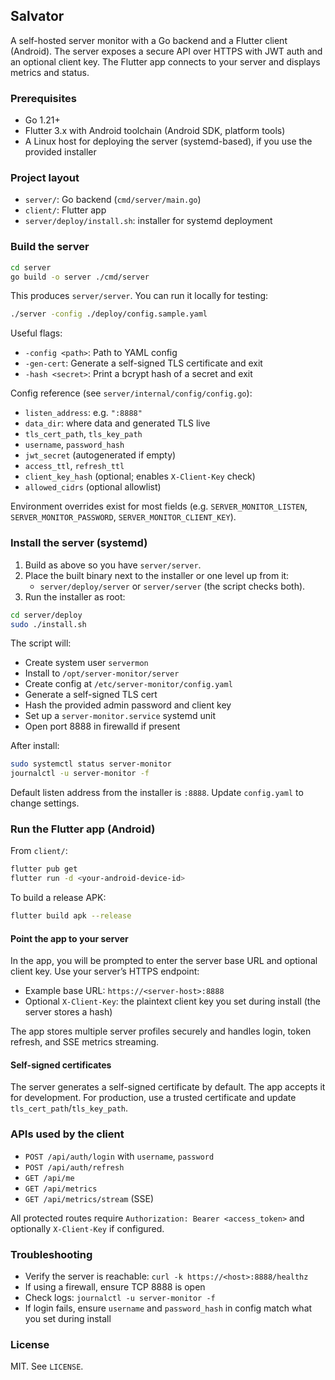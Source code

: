 ## Salvator

A self-hosted server monitor with a Go backend and a Flutter client (Android). The server exposes a secure API over HTTPS with JWT auth and an optional client key. The Flutter app connects to your server and displays metrics and status.

### Prerequisites

- Go 1.21+
- Flutter 3.x with Android toolchain (Android SDK, platform tools)
- A Linux host for deploying the server (systemd-based), if you use the provided installer

### Project layout

- `server/`: Go backend (`cmd/server/main.go`)
- `client/`: Flutter app
- `server/deploy/install.sh`: installer for systemd deployment

### Build the server

```bash
cd server
go build -o server ./cmd/server
```

This produces `server/server`. You can run it locally for testing:

```bash
./server -config ./deploy/config.sample.yaml
```

Useful flags:
- `-config <path>`: Path to YAML config
- `-gen-cert`: Generate a self-signed TLS certificate and exit
- `-hash <secret>`: Print a bcrypt hash of a secret and exit

Config reference (see `server/internal/config/config.go`):
- `listen_address`: e.g. `":8888"`
- `data_dir`: where data and generated TLS live
- `tls_cert_path`, `tls_key_path`
- `username`, `password_hash`
- `jwt_secret` (autogenerated if empty)
- `access_ttl`, `refresh_ttl`
- `client_key_hash` (optional; enables `X-Client-Key` check)
- `allowed_cidrs` (optional allowlist)

Environment overrides exist for most fields (e.g. `SERVER_MONITOR_LISTEN`, `SERVER_MONITOR_PASSWORD`, `SERVER_MONITOR_CLIENT_KEY`).

### Install the server (systemd)

1) Build as above so you have `server/server`.
2) Place the built binary next to the installer or one level up from it:
   - `server/deploy/server` or `server/server` (the script checks both).
3) Run the installer as root:

```bash
cd server/deploy
sudo ./install.sh
```

The script will:
- Create system user `servermon`
- Install to `/opt/server-monitor/server`
- Create config at `/etc/server-monitor/config.yaml`
- Generate a self-signed TLS cert
- Hash the provided admin password and client key
- Set up a `server-monitor.service` systemd unit
- Open port 8888 in firewalld if present

After install:

```bash
sudo systemctl status server-monitor
journalctl -u server-monitor -f
```

Default listen address from the installer is `:8888`. Update `config.yaml` to change settings.

### Run the Flutter app (Android)

From `client/`:

```bash
flutter pub get
flutter run -d <your-android-device-id>
```

To build a release APK:

```bash
flutter build apk --release
```

#### Point the app to your server

In the app, you will be prompted to enter the server base URL and optional client key. Use your server’s HTTPS endpoint:

- Example base URL: `https://<server-host>:8888`
- Optional `X-Client-Key`: the plaintext client key you set during install (the server stores a hash)

The app stores multiple server profiles securely and handles login, token refresh, and SSE metrics streaming.

#### Self-signed certificates

The server generates a self-signed certificate by default. The app accepts it for development. For production, use a trusted certificate and update `tls_cert_path`/`tls_key_path`.

### APIs used by the client

- `POST /api/auth/login` with `username`, `password`
- `POST /api/auth/refresh`
- `GET /api/me`
- `GET /api/metrics`
- `GET /api/metrics/stream` (SSE)

All protected routes require `Authorization: Bearer <access_token>` and optionally `X-Client-Key` if configured.

### Troubleshooting

- Verify the server is reachable: `curl -k https://<host>:8888/healthz`
- If using a firewall, ensure TCP 8888 is open
- Check logs: `journalctl -u server-monitor -f`
- If login fails, ensure `username` and `password_hash` in config match what you set during install

### License

MIT. See `LICENSE`.


